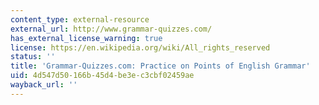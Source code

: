```yaml
---
content_type: external-resource
external_url: http://www.grammar-quizzes.com/
has_external_license_warning: true
license: https://en.wikipedia.org/wiki/All_rights_reserved
status: ''
title: 'Grammar-Quizzes.com: Practice on Points of English Grammar'
uid: 4d547d50-166b-45d4-be3e-c3cbf02459ae
wayback_url: ''
---
```

